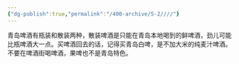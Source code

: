 ```yaml
---
{"dg-publish":true,"permalink":"/400-archive/5-2////"}
---
```


青岛啤酒有瓶装和散装两种，散装啤酒是只能在青岛本地喝到的鲜啤酒，劲儿可能比瓶啤酒大一点。买啤酒回去的话，记得买青岛白啤，是不加大米的纯麦汁啤酒。不要在啤酒街喝啤酒，果啤也不是青岛特色。


